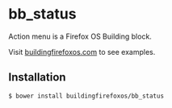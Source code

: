 # bb_status

Action menu is a Firefox OS Building block.

Visit [buildingfirefoxos.com](http://buildingfirefoxos.com/building-blocks/status.html) to see examples.

## Installation

```bash
$ bower install buildingfirefoxos/bb_status
```
